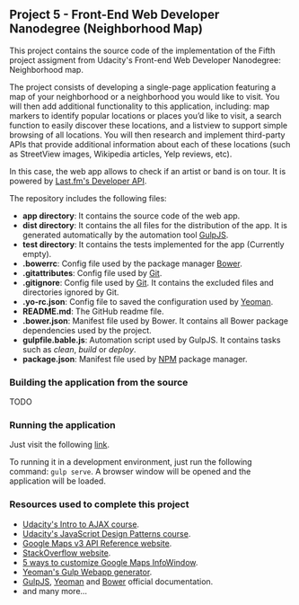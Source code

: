 ## Project 5 - Front-End Web Developer Nanodegree (Neighborhood Map)
This project contains the source code of the implementation of the Fifth project assigment from Udacity's Front-end Web Developer Nanodegree: Neighborhood map.

The project consists of developing a single-page application featuring a map of your neighborhood or a neighborhood you would like to visit. You will then add additional functionality to this application, including: map markers to identify popular locations or places you’d like to visit, a search function to easily discover these locations, and a listview to support simple browsing of all locations. You will then research and implement third-party APIs that provide additional information about each of these locations (such as StreetView images, Wikipedia articles, Yelp reviews, etc).


In this case, the web app allows to check if an artist or band is on tour. It is powered by [Last.fm's Developer API](http://www.last.fm/api).

The repository includes the following files:
* **app directory**: It contains the source code of the web app.
* **dist directory**: It contains the all files for the distribution of the app. It is generated automatically by the automation tool [GulpJS](http://gulpjs.com/).
* **test directory**: It contains the tests implemented for the app (Currently empty).
* **.bowerrc**: Config file used by the package manager [Bower](http://bower.io/).
* **.gitattributes**: Config file used by [Git](http://www.git-scm.com).
* **.gitignore**: Config file used by [Git](http://www.git-scm.com). It contains the excluded files and directories ignored by Git.
* **.yo-rc.json**: Config file to saved the configuration used by [Yeoman](http://www.yeoman.io).
* **README.md**: The GitHub readme file.
* **.bower.json**: Manifest file used by Bower. It contains all Bower package dependencies used by the project.
* **gulpfile.bable.js**: Automation script used by GulpJS. It contains tasks such as _clean_, _build_ or _deploy_.
* **package.json**: Manifest file used by [NPM](http://www.npmjs.com/) package manager.

### Building the application from the source
TODO

### Running the application
Just visit the following [link](http://josemifv.github.io/frontend-nanodegree-neighborhood-map/).

To running it in a development environment, just run the following command: `gulp serve`. A browser window will be opened and the application will be loaded.


### Resources used to complete this project
* [Udacity's Intro to AJAX course](https://www.udacity.com/course/intro-to-ajax--ud110).
* [Udacity's JavaScript Design Patterns course](https://www.udacity.com/course/javascript-design-patterns--ud989).
* [Google Maps v3 API Reference website](https://developers.google.com/maps/documentation/javascript/reference).
* [StackOverflow website](http://stackoverflow.com/).
* [5 ways to customize Google Maps InfoWindow](http://en.marnoto.com/2014/09/5-formas-de-personalizar-infowindow.html).
* [Yeoman's Gulp Webapp generator](https://github.com/yeoman/generator-gulp-webapp).
* [GulpJS](http://gulpjs.com/), [Yeoman](http://www.yeoman.io) and [Bower](http://bower.io/) official documentation.
* and many more...










